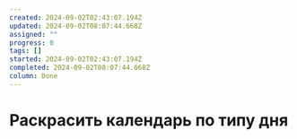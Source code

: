 ```yaml
---
created: 2024-09-02T02:43:07.194Z
updated: 2024-09-02T08:07:44.668Z
assigned: ""
progress: 0
tags: []
started: 2024-09-02T02:43:07.194Z
completed: 2024-09-02T08:07:44.668Z
column: Done
---
```


# Раскрасить календарь по типу дня
